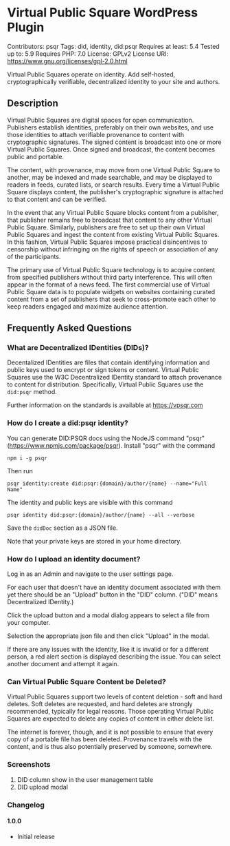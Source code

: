 # Virtual Public Square WordPress Plugin
Contributors: psqr
Tags: did, identity, did:psqr
Requires at least: 5.4
Tested up to: 5.9
Requires PHP: 7.0
License: GPLv2
License URI: https://www.gnu.org/licenses/gpl-2.0.html

Virtual Public Squares operate on identity. Add self-hosted, cryptographically verifiable,
decentralized identity to your site and authors.

## Description

Virtual Public Squares are digital spaces for open communication. Publishers establish
identities, preferably on their own websites, and use those identities to attach
verifiable provenance to content with cryptographic signatures.  The signed content is
broadcast into one or more Virtual Public Squares. Once signed and broadcast, the content
becomes public and portable.

The content, with provenance, may move from one Virtual Public Square to another, may
be indexed and made searchable, and may be displayed to readers in feeds, curated lists,
or search results. Every time a Virtual Public Square displays content, the publisher's
cryptographic signature is attached to that content and can be verified.

In the event that any Virtual Public Square blocks content from a publisher, that
publisher remains free to broadcast that content to any other Virtual Public Square.
Similarly, publishers are free to set up their own Virtual Public Squares and ingest
the content from existing Virtual Public Squares. In this fashion, Virtual Public
Squares impose practical disincentives to censorship without infringing on the rights
of speech or association of any of the participants.

The primary use of Virtual Public Square technology is to acquire content from specified
publishers without third party interference. This will often appear in the format of a
news feed. The first commercial use of Virtual Public Square data is to populate widgets
on websites containing curated content from a set of publishers that seek to cross-promote
each other to keep readers engaged and maximize audience attention.

## Frequently Asked Questions

### What are Decentralized IDentities (DIDs)?

Decentalized IDentities are files that contain identifying information and public keys used
to encrypt or sign tokens or content. Virtual Public Squares use the W3C Decentralized
IDentity standard to attach provenance to content for distribution. Specifically, Virtual
Public Squares use the `did:psqr` method.

Further information on the standards is available at https://vpsqr.com

### How do I create a did:psqr identity?

You can generate DID:PSQR docs using the NodeJS command "psqr" (https://www.npmjs.com/package/psqr).
Install "psqr" with the command

`npm i -g psqr`

Then run

`psqr identity:create did:psqr:{domain}/author/{name} --name="Full Name"`

The identity and public keys are visible with this command

`psqr identity did:psqr:{domain}/author/{name} --all --verbose`

Save the `didDoc` section as a JSON file.

Note that your private keys are stored in your home directory.

### How do I upload an identity document?

Log in as an Admin and navigate to the user settings page.

For each user that doesn't have an identity document associated with them yet there should
be an "Upload" button in the "DID" column. ("DID" means Decentralized IDentity.)

Click the upload button and a modal dialog appears to select a file from your computer.

Selection the appropriate json file and then click "Upload" in the modal.

If there are any issues with the identity, like it is invalid or for a different person,
a red alert section is displayed describing the issue. You can select another document
and attempt it again.

### Can Virtual Public Square Content be Deleted?

Virtual Public Squares support two levels of content deletion - soft and hard deletes.
Soft deletes are requested, and hard deletes are strongly recommended, typically for
legal reasons. Those operating Virtual Public Squares are expected to delete any copies
of content in either delete list.

The internet is forever, though, and it is not possible to ensure that every copy of a
portable file has been deleted. Provenance travels with the content, and is thus also
potentially preserved by someone, somewhere.

### Screenshots

1. DID column show in the user management table
2. DID upload modal

### Changelog

#### 1.0.0
* Initial release
